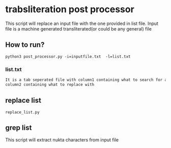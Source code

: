
# trabsliteration post processor
This script will replace an input file with the one provided in list file.
Input file is a machine generated transliterated(or could be any general) file

## How to run?

    python3 post_processor.py -i=inputfile.txt  -l=list.txt

### list.txt
```bash
It is a tab seperated file with column1 containing what to search for and 
column2 containing what to replace with
```

## replace list 

	replace_list.py

## grep list

This script will extract nukta characters from input file

````python3 grep_list.py inputfile
